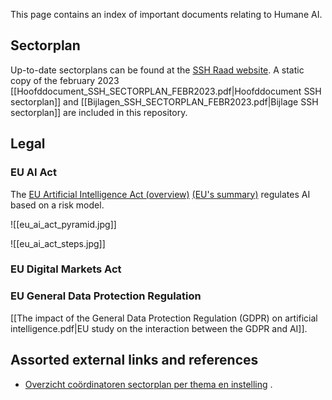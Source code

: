 This page contains an index of important documents relating to Humane AI.

## Sectorplan
Up-to-date sectorplans can be found at the [SSH Raad website](https://sshraad.nl/sectorplannen-2022-ssh/).
A static copy of the february 2023 [[Hoofddocument_SSH_SECTORPLAN_FEBR2023.pdf|Hoofddocument SSH sectorplan]]  and [[Bijlagen_SSH_SECTORPLAN_FEBR2023.pdf|Bijlage SSH sectorplan]] are included in this repository.

## Legal

### EU AI Act
The [EU Artificial Intelligence Act (overview)](https://artificialintelligenceact.eu/) [(EU's summary)](https://digital-strategy.ec.europa.eu/en/policies/regulatory-framework-ai) regulates AI based on a risk model.

![[eu_ai_act_pyramid.jpg]]

![[eu_ai_act_steps.jpg]]

### EU Digital Markets Act

### EU General Data Protection Regulation

[[The impact of the General Data Protection Regulation (GDPR) on artificial intelligence.pdf|EU study on the interaction between the GDPR and AI]].

## Assorted external links and references
- [Overzicht coördinatoren sectorplan per thema en instelling](https://docs.google.com/spreadsheets/d/1FJ3pBdHwTwTJ2mEcTH1Is_z2juZEmDPaHf4w4Ek30ck/edit#gid=0) .
